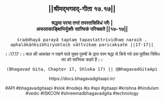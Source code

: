 <center><h2>||श्रीमद्‍भगवद्‍-गीता १७.१७||</h2>
<h3>श्रद्धया परया तप्तं तपस्तत्त्रिविधं नरैः |<br/>अफलाकाङ्क्षिभिर्युक्तैः सात्त्विकं परिचक्षते ||१७-१७||</h3>
<pre>śraddhayā parayā taptaṃ tapastattrividhaṃ naraiḥ .<br/>aphalākāṅkṣibhiryuktaiḥ sāttvikaṃ paricakṣate ||17-17||</pre>
<p>।।17.17।। फल की आकांक्षा न रखने वाले युक्त पुरुषों के द्वारा परम श्रद्धा से किये गये उस पूर्वोक्त त्रिविध तप को सात्त्विक कहते हैं।।</p>
<pre>(Bhagavad Gita, Chapter 17, Shloka 17) || @BhagavadGitaApi</pre><p>https://docs.bhagavadgitaapi.in/</p><p>#API #bhagavadgitaapi #slok #nodejs #js #api #gitaapi #krishna #hinduism #vedic #ISKCON #shreemadbhagavadgita #technology</p></center>
